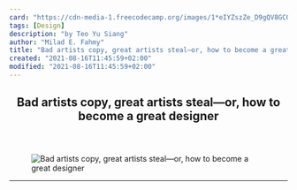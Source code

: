 ```yaml
---
card: "https://cdn-media-1.freecodecamp.org/images/1*eIYZszZe_D9gQV8GCOedfA.png"
tags: [Design]
description: "by Teo Yu Siang"
author: "Milad E. Fahmy"
title: "Bad artists copy, great artists steal—or, how to become a great designer"
created: "2021-08-16T11:45:59+02:00"
modified: "2021-08-16T11:45:59+02:00"
---
```

<div class="site-wrapper">
<main id="site-main" class="site-main outer">
<div class="inner">
<article class="post-full post tag-design tag-iphone tag-technology tag-ux tag-tech ">
<header class="post-full-header">
<h1 class="post-full-title">Bad artists copy, great artists steal—or, how to become a great designer</h1>
</header>
<figure class="post-full-image">
<picture>
<source media="(max-width: 700px)" sizes="1px" srcset="data:image/gif;base64,R0lGODlhAQABAIAAAAAAAP///yH5BAEAAAAALAAAAAABAAEAAAIBRAA7 1w">
<source media="(min-width: 701px)" sizes="(max-width: 800px) 400px,
(max-width: 1170px) 700px,
1400px" srcset="https://cdn-media-1.freecodecamp.org/images/1*eIYZszZe_D9gQV8GCOedfA.png 300w,
https://cdn-media-1.freecodecamp.org/images/1*eIYZszZe_D9gQV8GCOedfA.png 600w,
https://cdn-media-1.freecodecamp.org/images/1*eIYZszZe_D9gQV8GCOedfA.png 1000w,
https://cdn-media-1.freecodecamp.org/images/1*eIYZszZe_D9gQV8GCOedfA.png 2000w">
<img onerror="this.style.display='none'" src="https://cdn-media-1.freecodecamp.org/images/1*eIYZszZe_D9gQV8GCOedfA.png" alt="Bad artists copy, great artists steal—or, how to become a great designer">
</picture>
</figure>
<section class="post-full-content">
<div class="post-content medium-migrated-article">
</div>
<hr>
</section>
</article>
</div>
</main>
</div>
<!-- Google Tag Manager (noscript) -->
<!-- End Google Tag Manager (noscript) -->
